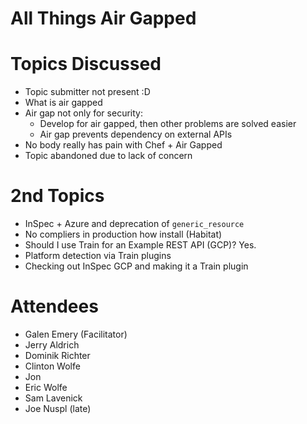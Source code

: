 # All Things Air Gapped

# Topics Discussed
  - Topic submitter not present :D
  - What is air gapped
  - Air gap not only for security:
    - Develop for air gapped, then other problems are solved easier
    - Air gap prevents dependency on external APIs
  - No body really has pain with Chef + Air Gapped
  - Topic abandoned due to lack of concern

# 2nd Topics
  - InSpec + Azure and deprecation of `generic_resource`
  - No compliers in production how install (Habitat)
  - Should I use Train for an Example REST API (GCP)? Yes.
  - Platform detection via Train plugins
  - Checking out InSpec GCP and making it a Train plugin 

# Attendees
  - Galen Emery (Facilitator)
  - Jerry Aldrich
  - Dominik Richter
  - Clinton Wolfe
  - Jon
  - Eric Wolfe
  - Sam Lavenick
  - Joe Nuspl (late)

